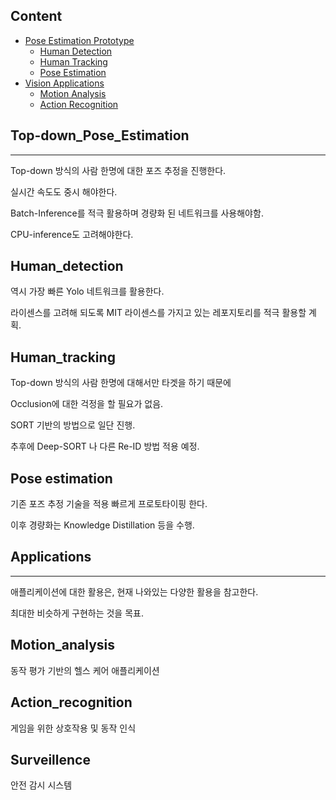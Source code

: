 
## Content
- [Pose Estimation Prototype](#Top-down_Pose_Estimation)
  + [Human Detection](#Human_detection)
  + [Human Tracking](#Human_tracking)
  + [Pose Estimation](#Pose_estimation)  
- [Vision Applications](#Applications)
  + [Motion Analysis](#Motion_analysis)
  + [Action Recognition](#Action_recognition) 


## **Top-down_Pose_Estimation**
-------------------------

Top-down 방식의 사람 한명에 대한 포즈 추정을 진행한다. 

실시간 속도도 중시 해야한다. 

Batch-Inference를 적극 활용하며 경량화 된 네트워크를 사용해야함.

CPU-inference도 고려해야한다. 

## Human_detection 

역시 가장 빠른 Yolo 네트워크를 활용한다. 

라이센스를 고려해 되도록 MIT 라이센스를 가지고 있는 레포지토리를 적극 활용할 계획.

## Human_tracking 

Top-down 방식의 사람 한명에 대해서만 타겟을 하기 때문에 

Occlusion에 대한 걱정을 할 필요가 없음.

SORT 기반의 방법으로 일단 진행.

추후에 Deep-SORT 나 다른 Re-ID 방법 적용 예정.

## Pose estimation 

기존 포즈 추정 기술을 적용 빠르게 프로토타이핑 한다. 

이후 경량화는 Knowledge Distillation 등을 수행.


## **Applications**
------------------------

애플리케이션에 대한 활용은, 현재 나와있는 다양한 활용을 참고한다. 

최대한 비슷하게 구현하는 것을 목표. 

## Motion_analysis

동작 평가 기반의 헬스 케어 애플리케이션

## Action_recognition

게임을 위한 상호작용 및 동작 인식 

## Surveillence 

안전 감시 시스템 



